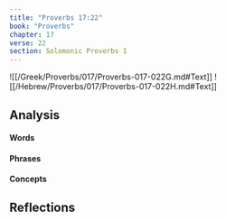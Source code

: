 ```yaml
---
title: "Proverbs 17:22"
book: "Proverbs"
chapter: 17
verse: 22
section: Solomonic Proverbs 1
---
```

![[/Greek/Proverbs/017/Proverbs-017-022G.md#Text]]
![[/Hebrew/Proverbs/017/Proverbs-017-022H.md#Text]]

## Analysis

#### Words

#### Phrases

#### Concepts

## Reflections
